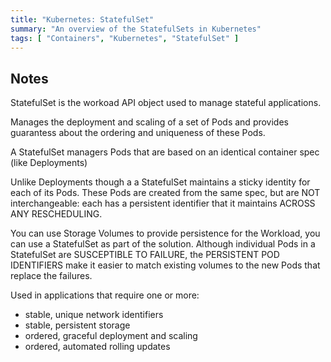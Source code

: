 ```yaml
---
title: "Kubernetes: StatefulSet"
summary: "An overview of the StatefulSets in Kubernetes"
tags: [ "Containers", "Kubernetes", "StatefulSet" ]
---
```


## Notes

StatefulSet is the workoad API object used to manage stateful applications.

Manages the deployment and scaling of a set of Pods and provides guarantess about the ordering and uniqueness of these Pods.

A StatefulSet managers Pods that are based on an identical container spec (like Deployments)

Unlike Deployments though a a StatefulSet maintains a sticky identity for each of its Pods.  These Pods are created from the same spec, but are NOT interchangeable: each has a persistent identifier that it maintains ACROSS ANY RESCHEDULING.


You can use Storage Volumes to provide persistence for the Workload, you can use a StatefulSet as part of the solution. Although individual Pods in a StatefulSet are SUSCEPTIBLE TO FAILURE, the PERSISTENT POD IDENTIFIERS make it easier to match existing volumes to the new Pods that replace the failures.


Used in applications that require one or more:
- stable, unique network identifiers
- stable, persistent storage
- ordered, graceful deployment and scaling
- ordered, automated rolling updates

